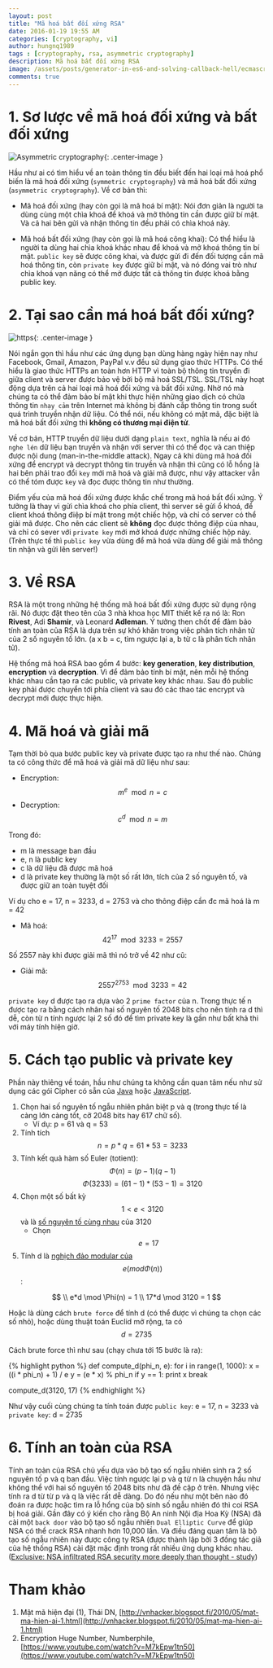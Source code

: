 ```yaml
---
layout: post
title: "Mã hoá bất đối xứng RSA"
date: 2016-01-19 19:55 AM
categories: [cryptography, vi]
author: hungnq1989
tags : [cryptography, rsa, asymmetric cryptography]
description: Mã hoá bất đối xứng RSA
image: /assets/posts/generator-in-es6-and-solving-callback-hell/ecmascript6.png
comments: true
---
```


# 1. Sơ lược về mã hoá đối xứng và bất đối xứng

![Asymmetric cryptography](/assets/posts/ma-hoa-bat-doi-xung-rsa/asym-encryption.png){: .center-image }

Hầu như ai có tìm hiểu về an toàn thông tin đều biết đến hai loại mã hoá phổ biến là mã hoá đối xứng (`symmetric cryptography`) 
và mã hoá bất đối xứng (`asymmetric cryptography`). Về cơ bản thì:

- Mã hoá đối xứng (hay còn gọi là mã hoá bí mật): Nói đơn giản là người ta dùng cùng một chìa khoá để khoá và mở thông tin 
cần được giữ bí mật. Và cả hai bên gửi và nhận thông tin đều phải có chìa khoá này.

- Mã hoá bất đối xứng (hay còn gọi là mã hoá công khai): Có thể hiểu là người ta dùng hai chìa khoá khác nhau 
để khoá và mở khoá thông tin bí mật. `public key` sẽ được công khai, và được gửi đi đến đối tượng cần mã hoá thông tin, 
còn `private key` được giữ bí mật, và nó đóng vai trò như chìa khoá vạn năng có thể mở được tất cả thông tin được 
khoá bằng public key.

# 2. Tại sao cần má hoá bất đối xứng?

![https](/assets/posts/ma-hoa-bat-doi-xung-rsa/https.jpg){: .center-image }

Nói ngắn gọn thì hầu như các ứng dụng bạn dùng hàng ngày hiện nay như Facebook, Gmail, Amazon, PayPal v.v đều sử dụng giao thức HTTPs. Có thể hiểu là giao thức HTTPs an toàn hơn HTTP vì toàn bộ thông tin truyền đi giữa client và server được bảo vệ bởi bộ mã hoá SSL/TSL. SSL/TSL này hoạt động dựa trên cả hai loại mã hoá đối xứng và bất đối xứng. Nhờ nó mà chúng ta có thể đảm bảo bí mật khi thực hiện những giao dịch có chứa thông tin `nhạy cảm` trên Internet mà không bị đánh cắp thông tin trong suốt quá trình truyền nhận dữ liệu. Có thể nói, nếu không có mật mã, đặc biệt là mã hoá bất đối xứng thì **không có thương mại điện tử**.

Về cơ bản, HTTP truyền dữ liệu dưới dạng `plain text`, nghĩa là nếu ai đó `nghe lén` dữ liệu bạn truyền và nhận với server thì có thể đọc và can thiệp được nội dung (man-in-the-middle attack). Ngay cả khi dùng mã hoá đối xứng để encrypt và decrypt thông tin truyền và nhận thì cũng có lỗ hổng là hai bên phải trao đổi `key` mới mã hoá và giải mã được, như vậy attacker vẫn có thể tóm được `key` và đọc được thông tin như thường.

Điểm yếu của mã hoá đối xứng được khắc chế trong mã hoá bất đối xứng. Ý tưởng là thay vì gửi chìa khoá cho phía client, thì server sẽ gửi ổ khoá, để client khoá thông điệp bí mật trong một chiếc hộp, và chỉ có server có thể giải mã được. Cho nên các client sẽ **không** đọc được thông điệp của nhau, và chỉ có sever với `private key` mới mở khoá được những chiếc hộp này. (Trên thực tế thì `public key` vừa dùng để mã hoá vừa dùng để giải mã thông tin nhận và gửi lên server!)

# 3. Về RSA


RSA là một trong những hệ thống mã hoá bất đối xứng được sử dụng rộng rãi. Nó được đặt theo tên của 3 nhà khoa học MIT thiết kế ra nó là: Ron **Rivest**, Adi **Shamir**, và Leonard **Adleman**. Ý tưởng then chốt để đảm bảo tính an toàn của RSA là dựa trên sự khó khăn trong việc phân tích nhân tử của 2 số nguyên tố lớn. (a x b = c, tìm ngược lại a, b từ c là phân tích nhân tử).

Hệ thống mã hoá RSA bao gồm 4 bước: **key generation**, **key distribution**, **encryption** và **decryption**. Vì để đảm bảo tính bí mật, nên mỗi hệ thống khác nhau cần tạo ra các public, và private key khác nhau. Sau đó public key phải được chuyển tới phía client và sau đó các thao tác encrypt và decrypt mới được thực hiện.

# 4. Mã hoá và giải mã

Tạm thời bỏ qua bước public key và private được tạo ra như thế nào. Chúng ta có công thức để mã hoá và giải mã dữ liệu như sau:

- Encryption: $$m^e \mod n = c$$
- Decryption: $$c^d \mod n = m$$

Trong đó: 

* m là message ban đầu
* e, n là public key 
* c là dữ liệu đã được mã hoá
* d là private key thường là một số rất lớn, tích của 2 số nguyên tố, và được giữ an toàn tuyệt đối

Ví dụ cho e = 17, n = 3233, d = 2753 và cho thông điệp cần đc mã hoá là m = 42 

* Mã hoá: $$42^{17} \mod 3233 = 2557$$

Số 2557 này khi được giải mã thì nó trở về 42 như cũ: 

* Giải mã: $$2557^{2753} \mod 3233 = 42$$

`private key` d được tạo ra dựa vào 2 `prime factor` của n. Trong thực tế n được tạo ra bằng cách nhân hai số nguyên tố 2048 bits cho nên tính ra d thì dễ, còn từ n tính ngược lại 2 số đó để tìm private key là gần như bất khả thi với máy tính hiện giờ.

# 5. Cách tạo public và private key
Phần này thiêng về toán, hầu như chúng ta không cần quan tâm nếu như sử dụng các gói Cipher có sẵn của [Java](https://docs.oracle.com/javase/7/docs/api/java/security/KeyPairGenerator.html) hoặc [JavaScript](https://developer.mozilla.org/en/docs/Web/API/SubtleCrypto).

1. Chọn hai số nguyên tố ngẫu nhiên phân biệt p và q (trong thực tế là càng lớn càng tốt, cỡ 2048 bits hay 617 chữ số).
	* Ví dụ:  p = 61 và q = 53
2. Tính tích $$n = p * q  = 61 * 53 = 3233$$
3. Tính kết quả hàm số Euler (totient): $$\Phi(n) = (p − 1)(q − 1)$$
	$$\Phi(3233) = (61 - 1) * (53 - 1) = 3120$$
4. Chọn một số bất kỳ $$ 1 < e < 3120$$ và là [số nguyên tố cùng nhau](https://vi.wikipedia.org/wiki/S%E1%BB%91_nguy%C3%AAn_t%E1%BB%91_c%C3%B9ng_nhau) của 3120
	* Chọn $$e = 17$$
5. Tính d là [nghịch đảo modular của](https://en.wikipedia.org/wiki/Modular_multiplicative_inverse) $$e(mod \Phi(n))$$:

$$ 
 \\ e*d \mod \Phi(n) = 1
 \\ 17*d \mod 3120 = 1
$$

Hoặc là dùng cách `brute force` để tính d (có thể được vì chúng ta chọn các số nhỏ), hoặc dùng thuật toán Euclid mở rộng, ta có $$d = 2735$$

Cách brute force thì như sau (chạy chưa tới 15 bước là ra):

{% highlight python %}
def compute_d(phi_n, e):
	for i in range(1, 1000):
		x = ((i * phi_n) + 1) / e
		y = (e * x) % phi_n
		if y == 1:
			print x
			break

compute_d(3120, 17)
{% endhighlight %}

Như vậy cuối cùng chúng ta tính toán được `public key`: e = 17, n = 3233 và `private key`: d = 2735

# 6. Tính an toàn của RSA

Tính an toàn của RSA chủ yếu dựa vào bộ tạo số ngẫu nhiên sinh ra 2 số nguyên tố p và q ban đầu. Việc tính ngược lại p và q từ n là chuyện hầu như không thể với hai số nguyên tố 2048 bits như đã đề cập ở trên. Nhưng việc tính ra d từ từ p và q là việc rất dễ dàng. Do đó nếu như một bên nào đó đoán ra được hoặc tìm ra lỗ hổng của bộ sinh số ngẫu nhiên đó thì coi RSA bị hoá giải. Gần đây có ý kiến cho rằng Bộ An ninh Nội địa Hoa Kỳ (NSA) đã cài một `back door` vào bộ tạo số ngẫu nhiên `Dual Elliptic Curve` để giúp NSA có thể crack RSA nhanh hơn 10,000 lần. Và điều đáng quan tâm là bộ tạo số ngẫu nhiên này được công ty RSA (được thành lập bởi 3 đồng tác giả của hệ thống RSA) cài đặt mặc định trong rất nhiều ứng dụng khác nhau. ([Exclusive: NSA infiltrated RSA security more deeply than thought - study](http://www.reuters.com/article/us-usa-security-nsa-rsa-idUSBREA2U0TY20140331))

# Tham khảo
1. Mật mã hiện đại (1), Thái DN, [http://vnhacker.blogspot.fi/2010/05/mat-ma-hien-ai-1.html](http://vnhacker.blogspot.fi/2010/05/mat-ma-hien-ai-1.html)
2. Encryption Huge Number, Numberphile, [https://www.youtube.com/watch?v=M7kEpw1tn50](https://www.youtube.com/watch?v=M7kEpw1tn50)